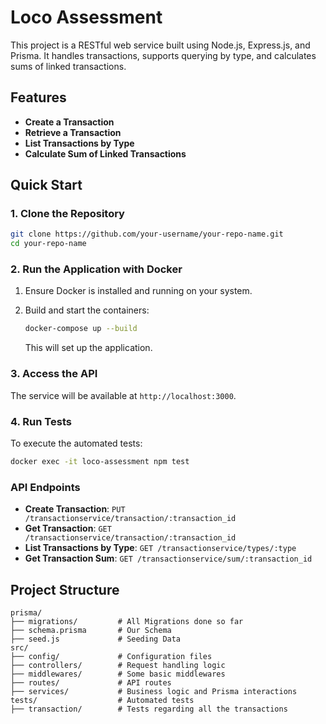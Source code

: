 # Loco Assessment

This project is a RESTful web service built using Node.js, Express.js, and Prisma. It handles transactions, supports querying by type, and calculates sums of linked transactions.

## Features

- **Create a Transaction**
- **Retrieve a Transaction**
- **List Transactions by Type**
- **Calculate Sum of Linked Transactions**

## Quick Start

### 1. Clone the Repository

```bash
git clone https://github.com/your-username/your-repo-name.git
cd your-repo-name
```

### 2. Run the Application with Docker

1. Ensure Docker is installed and running on your system.
2. Build and start the containers:

    ```bash
    docker-compose up --build
    ```

   This will set up the application.

### 3. Access the API

The service will be available at `http://localhost:3000`.

### 4. Run Tests

To execute the automated tests:

```bash
docker exec -it loco-assessment npm test
```

### API Endpoints

- **Create Transaction**: `PUT /transactionservice/transaction/:transaction_id`
- **Get Transaction**: `GET /transactionservice/transaction/:transaction_id`
- **List Transactions by Type**: `GET /transactionservice/types/:type`
- **Get Transaction Sum**: `GET /transactionservice/sum/:transaction_id`

## Project Structure

```plaintext
prisma/
├── migrations/         # All Migrations done so far
├── schema.prisma       # Our Schema
├── seed.js             # Seeding Data
src/
├── config/             # Configuration files
├── controllers/        # Request handling logic
├── middlewares/        # Some basic middlewares
├── routes/             # API routes
├── services/           # Business logic and Prisma interactions
tests/                  # Automated tests
├── transaction/        # Tests regarding all the transactions
```